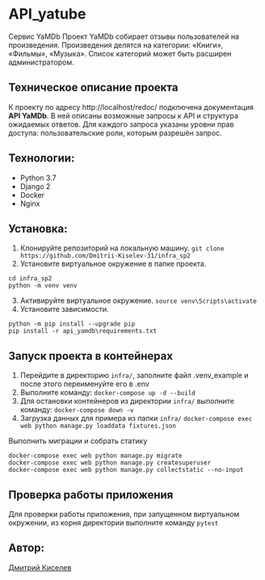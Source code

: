 # API_yatube 


Сервис YaMDb
Проект YaMDb собирает отзывы пользователей на произведения. Произведения делятся на категории: «Книги», «Фильмы», «Музыка». Список категорий может быть расширен администратором.

## Техническое описание проекта

К проекту по адресу http://localhost/redoc/ подключена документация **API YaMDb**.
В ней описаны возможные запросы к API и структура ожидаемых ответов.
Для каждого запроса указаны уровни прав доступа: пользовательские роли, которым разрешён запрос.

## Технологии:
* Python 3.7
* Django 2
* Docker
* Nginx

## Установка:
1. Клонируйте репозиторий на локальную машину.
```git clone https://github.com/Dmitrii-Kiselev-31/infra_sp2```
2. Установите виртуальное окружение в папке проекта.
```
cd infra_sp2
python -m venv venv
```
3. Активируйте виртуальное окружение.
```source venv\Scripts\activate```
4. Установите зависимости.
```
python -m pip install --upgrade pip
pip install -r api_yamdb\requirements.txt
```
## Запуск проекта в контейнерах
1. Перейдите в директорию `infra/`, заполните файл .venv_example и после этого переименуйте его в .env
2. Выполните команду:
```docker-compose up -d --build```
3. Для остановки контейнеров из директории `infra/` выполните команду:
```docker-compose down -v```
4. Загрузка данных для примера из папки `infra/`
```docker-compose exec web python manage.py loaddata fixtures.json```

Выполнить миграции и собрать статику
```
docker-compose exec web python manage.py migrate
docker-compose exec web python manage.py createsuperuser
docker-compose exec web python manage.py collectstatic --no-input
```

## Проверка работы приложения
Для проверки работы приложения, при запущенном виртуальном окружении, из корня директории
выполните команду `pytest`

## Автор:

[Дмитрий Киселев](https://github.com/Dmitrii-Kiselev-31)